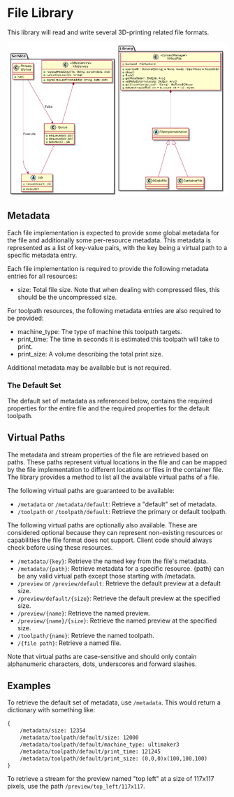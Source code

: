 File Library
============

This library will read and write several 3D-printing related file formats.

![Class Diagram](class_diagram.png)

Metadata
--------

Each file implementation is expected to provide some global metadata for the file and additionally some per-resource metadata. This metadata is represented as a list of key-value pairs, with the key being a virtual path to a specific metadata entry.

Each file implementation is required to provide the following metadata entries for all resources:

- size: Total file size. Note that when dealing with compressed files, this should be the uncompressed size.

For toolpath resources, the following metadata entries are also required to be provided:

- machine_type: The type of machine this toolpath targets.
- print_time: The time in seconds it is estimated this toolpath will take to print.
- print_size: A volume describing the total print size.

Additional metadata may be available but is not required.

### The Default Set

The default set of metadata as referenced below, contains the required properties for the entire file and the required properties for the default toolpath.

Virtual Paths
-------------

The metadata and stream properties of the file are retrieved based on paths. These paths represent virtual locations in the file and can be mapped by the file implementation to different locations or files in the container file. The library provides a method to list all the available virtual paths of a file.

The following virtual paths are guaranteed to be available:

- `/metadata` or `/metadata/default`: Retrieve a "default" set of metadata.
- `/toolpath` or `/toolpath/default`: Retrieve the primary or default toolpath.

The following virtual paths are optionally also available. These are considered optional because they can represent non-existing resources or capabilities the file format does not support. Client code should always check before using these resources.

- `/metadata/{key}`: Retrieve the named key from the file's metadata.
- `/metadata/{path}`: Retrieve metadata for a specific resource. {path} can be any valid virtual path except those starting with /metadata.
- `/preview` or `/preview/default`: Retrieve the default preview at a default size.
- `/preview/default/{size}`: Retrieve the default preview at the specified size.
- `/preview/{name}`: Retrieve the named preview.
- `/preview/{name}/{size}`: Retrieve the named preview at the specified size.
- `/toolpath/{name}`: Retrieve the named toolpath.
- `/{file path}`: Retrieve a named file.

Note that virtual paths are case-sensitive and should only contain alphanumeric characters, dots, underscores and forward slashes.

Examples
--------

To retrieve the default set of metadata, use `/metadata`. This would return a dictionary with something like:

```
{
    /metadata/size: 12354
    /metadata/toolpath/default/size: 12000
    /metadata/toolpath/default/machine_type: ultimaker3
    /metadata/toolpath/default/print_time: 121245
    /metadata/toolpath/default/print_size: (0,0,0)x(100,100,100)
}
```

To retrieve a stream for the preview named "top left" at a size of 117x117 pixels, use the path `/preview/top_left/117x117`.
